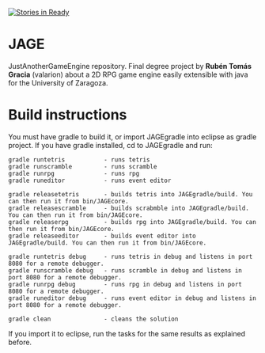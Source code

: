 [![Stories in Ready](https://badge.waffle.io/valarion/JAGE.png?label=ready&title=Ready)](https://waffle.io/valarion/JAGE)
# JAGE
JustAnotherGameEngine repository.
Final degree project by **Rubén Tomás Gracia** (valarion) about a 2D RPG game engine easily extensible with java for the University of Zaragoza.

# Build instructions

You must have gradle to build it, or import JAGEgradle into eclipse as gradle project.
If you have gradle installed, cd to JAGEgradle and run:

	gradle runtetris           - runs tetris
	gradle runscramble         - runs scramble
	gradle runrpg              - runs rpg
	gradle runeditor           - runs event editor
	
	gradle releasetetris       - builds tetris into JAGEgradle/build. You can then run it from bin/JAGEcore.
	gradle releasescramble     - builds scrabmble into JAGEgradle/build. You can then run it from bin/JAGEcore.
	gradle releaserpg          - builds rpg into JAGEgradle/build. You can then run it from bin/JAGEcore.
	gradle releaseeditor       - builds event editor into JAGEgradle/build. You can then run it from bin/JAGEcore.
	
	gradle runtetris debug     - runs tetris in debug and listens in port 8080 for a remote debugger.
	gradle runscramble debug   - runs scramble in debug and listens in port 8080 for a remote debugger.
	gradle runrpg debug        - runs rpg in debug and listens in port 8080 for a remote debugger.
	gradle runeditor debug     - runs event editor in debug and listens in port 8080 for a remote debugger.
	
	gradle clean               - cleans the solution

If you import it to eclipse, run the tasks for the same results as explained before.
